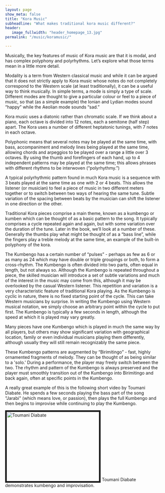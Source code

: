 ```yaml
---
layout: page
show_meta: false
title: "Kora Music"
subheadline: "What makes traditional kora music different?"
header:
   image_fullwidth: "header_homepage_13.jpg"
permalink: "/music/koramusic/"

---
```

Musically, the key features of music of Kora music are that it is modal, and has complex polyphony and polyrhythms. Let’s explore what those terms mean in a little more detail.

Modality is a term from Western classical music and while it can be argued that it does not strictly apply to Kora music whose notes do not completely correspond to the Western scale (at least traditionally), it can be a useful way to think musically. In simple terms, a mode is simply a type of scale. Different modes are thought to give a particular colour or feel to a piece of music, so that (as a simple example) the Ionian and Lydian modes sound “happy” while the Aeolian mode sounds “sad.”

Kora music uses a diatonic rather than chromatic scale. If we think about a piano, each octave is divided into 12 notes, each a semitone (half step) apart. The Kora uses a number of different heptatonic tunings, with 7 notes in each octave. 

Polyphonic means that several notes may be played at the same time, with bass, accompaniment and melody lines being played at the same time, allowing chords and arpeggios to be played over a range a little over 3 octaves. By using the thumb and forefingers of each hand, up to 4 independent patterns may be played at the same time; this allows phrases with different rhythms to be interwoven (“polyrhythmy.”) 

A typical polyrhythmic pattern found in much Kora music is a sequence with 3 beats played at the same time as one with 2 or 4 beats. This allows the listener (or musician) to feel a piece of music in two different meters together or to switch between two ways of hearing the same tune. Subtle variation of the spacing between beats by the musician can shift the listener in one direction or the other.

Traditional Kora pieces comprise a main theme, known as a kumbengo or kumben which can be thought of as a basic pattern to the song. It typically comprises a cycle repeated again and again, but with some variation over the duration of the tune. Later in the book, we’ll look at a number of these. Generally the thumbs play what might be thought of as a “bass line”, while the fingers play a treble melody at the same time, an example of the built-in polyphony of the kora. 

The Kumbengo has a certain number of “pulses” - perhaps as few as 6 or as many as 24 which may have double or triple groupings or both, to form a cross-rhythm. The Kumbengo is often divided into two parts, often equal in length, but not always so. Although the Kumbengo is repeated throughout a piece, the skilled musician will introduce a set of subtle variations and much of the interest in the music may come from this, although it may be overlooked by the casual Western listener. This repetition and variation is a very characteristic feature of traditional Kora playing. As the Kumbengo is cyclic in nature, there is no fixed starting point of the cycle. This can take Western musicians by surprise. In writing the Kumbengo using Western musical notation, we simply choose an arbitrary point within the cycle to put first. The Kumbengo is typically a few seconds in length, although the speed at which it is played may vary greatly. 

Many pieces have one Kumbengo which is played in much the same way by all players,  but others may show significant variation with geographical location, family or even individual musicians playing them differently, although usually they will still remain recognizably the same piece. 

These Kumbengo patterns are augmented by “Birimitingo” - fast, highly ornamented fragments of melody. They can be thought of as being similar to a 'solo.' During a performance, the player may freely switch between the two.  The rhythm and pattern of the Kumbengo is always preserved and the player must smoothly transition out of the Kumbengo into Birimitingo and back again, often at specific points in the Kumbengo.

A really great example of this is the following short video by Toumani Diabate. He spends a few seconds playing the bass part of the song "Jarabi" (which means love, or passion), then plays the full Kumbengo and then begins to improvise while continuing to play the Kumbengo.

<a href="{{ site.url }}{{ site.baseurl }}/music/videoskumbengodemo/">
<img src="https://img.youtube.com/vi/8luhdxS2KuM/0.jpg" 
alt="Toumani Diabate" width="300" height="225" border="5" /></a>
Toumani Diabate demonstrates kumbengo and improvisation.
